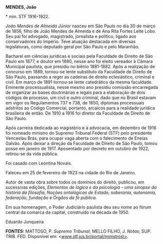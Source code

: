 **MENDES, João**

\* min. STF 1916-1922.

*João Mendes de Almeida Júnior* nasceu em São Paulo no dia 30 de março
de 1856, filho de João Mendes de Almeida e de Ana Rita Fortes Leite
Lobo. Seu pai foi advogado, magistrado, jornalista e político, ligado
aos conservadores do Império. Teve atuação destacada em diversas
legislaturas, como deputado geral por São Paulo e pelo Maranhão.

Bacharel em ciências jurídicas e sociais pela Faculdade de Direito de
São Paulo em 1877, e doutor em 1880, nesse ano foi eleito vereador à
Câmara Municipal paulista, que presidiu no biênio 1881-1882. Após a
realização de concurso em 1889, tornou-se lente substituto da Faculdade
de Direito de São Paulo, passando a reger as cadeiras de direito
eclesiástico, criminal e civil. Em março de 1891 tornou-se lente
catedrático da mesma faculdade. Eminente processualista, nesse mesmo ano
presidiu comissão encarregada de organizar as bases doutrinárias e
legais para a elaboração de dois códigos de processo, um civil e outro
criminal, dado que no Brasil estavam em vigor os Regulamentos 737 e 738,
de 1850, diplomas processuais adstritos ao Código Comercial, portanto,
arcaicos para a realidade jurídica brasileira de então. De 1910 a 1916
foi diretor da Faculdade de Direito de São Paulo.

Após carreira dedicada ao magistério e à advocacia, em dezembro de 1916
foi nomeado ministro do Supremo Tribunal Federal (STF) pelo presidente
Venceslau Brás, para ocupar vaga aberta com o falecimento de Eneias
Galvão. Após deixar a direção da Faculdade de Direito de São Paulo,
tomou posse em janeiro de 1917. Aposentado por decreto em outubro de
1922, retirou-se da vida pública.

Foi casado com Leontina Novais.

Faleceu em 25 de fevereiro de 1923 na cidade do Rio de Janeiro.

Autor de vasta obra sobre todos os domínios do direito, publicou, em
sucessivas edições, *Elementos de lógica e da psicologia – uma sinopse
da história da filosofia*, *Noções ontológicas de Estado, soberania,
autonomia, federação, fundação* e *Órgãos da fé pública*.

Em sua homenagem, o Poder Judiciário paulista deu seu nome ao fórum
central da comarca da capital, construído na década de 1950.

Eduardo Junqueira

**FONTES:** MATTOSO, P. *Supremo Tribunal*; MELLO FILHO, J. *Notas*;
SUP. TRIB. FED. Disponível em: \<www.stf.jus.br/portal/ministros\>.
